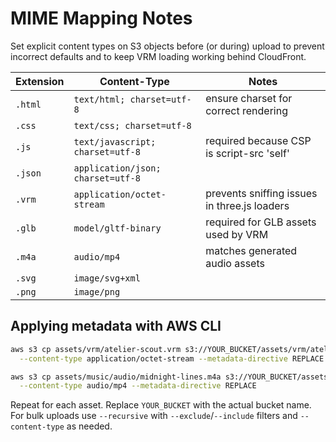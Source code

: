 # MIME Mapping Notes

Set explicit content types on S3 objects before (or during) upload to prevent incorrect defaults and to keep VRM loading working behind CloudFront.

| Extension | Content-Type | Notes |
|-----------|--------------|-------|
| `.html`   | `text/html; charset=utf-8` | ensure charset for correct rendering |
| `.css`    | `text/css; charset=utf-8` | |
| `.js`     | `text/javascript; charset=utf-8` | required because CSP is script-src 'self' |
| `.json`   | `application/json; charset=utf-8` | |
| `.vrm`    | `application/octet-stream` | prevents sniffing issues in three.js loaders |
| `.glb`    | `model/gltf-binary` | required for GLB assets used by VRM |
| `.m4a`    | `audio/mp4` | matches generated audio assets |
| `.svg`    | `image/svg+xml` | |
| `.png`    | `image/png` | |

## Applying metadata with AWS CLI

```bash
aws s3 cp assets/vrm/atelier-scout.vrm s3://YOUR_BUCKET/assets/vrm/atelier-scout.vrm \
  --content-type application/octet-stream --metadata-directive REPLACE

aws s3 cp assets/music/audio/midnight-lines.m4a s3://YOUR_BUCKET/assets/music/audio/midnight-lines.m4a \
  --content-type audio/mp4 --metadata-directive REPLACE
```

Repeat for each asset. Replace `YOUR_BUCKET` with the actual bucket name. For bulk uploads use `--recursive` with `--exclude`/`--include` filters and `--content-type` as needed.
